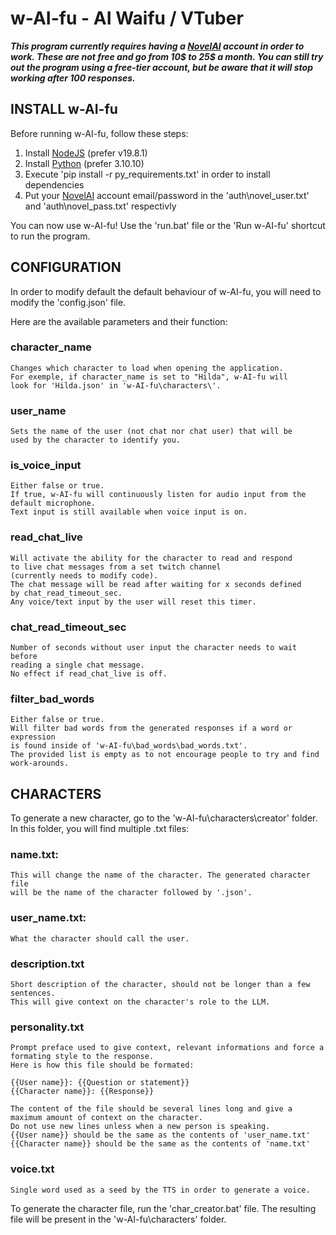 
# w-AI-fu - AI Waifu / VTuber

***This program currently requires having a [NovelAI](https://novelai.net/) account in order to work. These are not free and go from 10$ to 25$ a month. You can still try out the program using a free-tier account, but be aware that it will stop working after 100 responses.***

## INSTALL w-AI-fu

Before running w-AI-fu, follow these steps:

1. Install [NodeJS](https://nodejs.org/en/download/releases) (prefer v19.8.1)
2. Install [Python](https://www.python.org/downloads/) (prefer 3.10.10)
3. Execute 'pip install -r py_requirements.txt' in order to install dependencies
4. Put your [NovelAI](https://novelai.net/) account email/password in the 'auth\novel_user.txt' and 'auth\novel_pass.txt' respectivly

You can now use w-AI-fu!
Use the 'run.bat' file or the 'Run w-AI-fu' shortcut to run the program.




## CONFIGURATION

In order to modify default the default behaviour of w-AI-fu,
you will need to modify the 'config.json' file.

Here are the available parameters and their function:

### character_name

	Changes which character to load when opening the application.
	For exemple, if character_name is set to "Hilda", w-AI-fu will
	look for 'Hilda.json' in 'w-AI-fu\characters\'.

### user_name

	Sets the name of the user (not chat nor chat user) that will be
	used by the character to identify you.

### is_voice_input

	Either false or true.
	If true, w-AI-fu will continuously listen for audio input from the
	default microphone.
	Text input is still available when voice input is on.

### read_chat_live

	Will activate the ability for the character to read and respond
	to live chat messages from a set twitch channel
	(currently needs to modify code).
	The chat message will be read after waiting for x seconds defined
	by chat_read_timeout_sec.
	Any voice/text input by the user will reset this timer.

### chat_read_timeout_sec

	Number of seconds without user input the character needs to wait before
	reading a single chat message.
	No effect if read_chat_live is off.

### filter_bad_words

	Either false or true.
	Will filter bad words from the generated responses if a word or expression
	is found inside of 'w-AI-fu\bad_words\bad_words.txt'.
	The provided list is empty as to not encourage people to try and find
	work-arounds.




## CHARACTERS

To generate a new character, go to the 'w-AI-fu\characters\creator\' folder.
In this folder, you will find multiple .txt files:

### name.txt:

	This will change the name of the character. The generated character file
	will be the name of the character followed by '.json'.

### user_name.txt:

	What the character should call the user.

### description.txt

	Short description of the character, should not be longer than a few sentences.
	This will give context on the character's role to the LLM.

### personality.txt

	Prompt preface used to give context, relevant informations and force a formating style to the response.
	Here is how this file should be formated:
	
	{{User name}}: {{Question or statement}}
	{{Character name}}: {{Response}}

	The content of the file should be several lines long and give a maximum amount of context on the character.
	Do not use new lines unless when a new person is speaking.
	{{User name}} should be the same as the contents of 'user_name.txt'
	{{Character name}} should be the same as the contents of 'name.txt'

### voice.txt

	Single word used as a seed by the TTS in order to generate a voice.

To generate the character file, run the 'char_creator.bat' file. The resulting file will be present in the 'w-AI-fu\characters\' folder.
